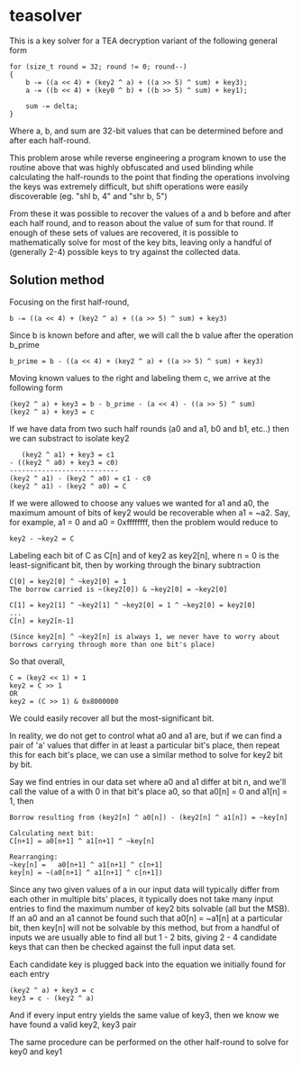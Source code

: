 # teasolver
This is a key solver for a TEA decryption variant of the following general form

```
for (size_t round = 32; round != 0; round--)
{
    b -= ((a << 4) + (key2 ^ a) + ((a >> 5) ^ sum) + key3);
    a -= ((b << 4) + (key0 ^ b) + ((b >> 5) ^ sum) + key1);

    sum -= delta;
}
```

Where a, b, and sum are 32-bit values that can be determined before and after each half-round.

This problem arose while reverse engineering a program known to use the routine above that was highly obfuscated and used blinding while calculating the half-rounds to the point that finding the operations involving the keys was extremely difficult, but shift operations were easily discoverable (eg. "shl b, 4" and "shr b, 5")

From these it was possible to recover the values of a and b before and after each half round, and to reason about the value of sum for that round.  If enough of these sets of values are recovered, it is possible to mathematically solve for most of the key bits, leaving only a handful of (generally 2-4) possible keys to try against the collected data.

## Solution method

Focusing on the first half-round,

```
b -= ((a << 4) + (key2 ^ a) + ((a >> 5) ^ sum) + key3)
```

Since b is known before and after, we will call the b value after the operation b_prime

```
b_prime = b - ((a << 4) + (key2 ^ a) + ((a >> 5) ^ sum) + key3)
```

Moving known values to the right and labeling them c, we arrive at the following form

```
(key2 ^ a) + key3 = b - b_prime - (a << 4) - ((a >> 5) ^ sum)
(key2 ^ a) + key3 = c
```

If we have data from two such half rounds (a0 and a1, b0 and b1, etc..) then we can substract to isolate key2

```
   (key2 ^ a1) + key3 = c1
- ((key2 ^ a0) + key3 = c0)
---------------------------
(key2 ^ a1) - (key2 ^ a0) = c1 - c0
(key2 ^ a1) - (key2 ^ a0) = C
```

If we were allowed to choose any values we wanted for a1 and a0, the maximum amount of bits of key2 would be recoverable when a1 = ~a2.
Say, for example, a1 = 0 and a0 = 0xffffffff, then the problem would reduce to

```
key2 - ~key2 = C
```

Labeling each bit of C as C[n] and of key2 as key2[n], where n = 0 is the least-significant bit, then by working through the binary subtraction

```
C[0] = key2[0] ^ ~key2[0] = 1
The borrow carried is ~(key2[0]) & ~key2[0] = ~key2[0]

C[1] = key2[1] ^ ~key2[1] ^ ~key2[0] = 1 ^ ~key2[0] = key2[0]
...
C[n] = key2[n-1]

(Since key2[n] ^ ~key2[n] is always 1, we never have to worry about borrows carrying through more than one bit's place)
```

So that overall,

```
C = (key2 << 1) + 1
key2 = C >> 1 
OR
key2 = (C >> 1) & 0x8000000
```
We could easily recover all but the most-significant bit.

In reality, we do not get to control what a0 and a1 are, but if we can find a pair of 'a' values that differ in at least a particular bit's place, then repeat this for each bit's place, we can use a similar method to solve for key2 bit by bit.

Say we find entries in our data set where a0 and a1 differ at bit n, and we'll call the value of a with 0 in that bit's place a0, so that a0[n] = 0 and a1[n] = 1, then

```
Borrow resulting from (key2[n] ^ a0[n]) - (key2[n] ^ a1[n]) = ~key[n]

Calculating next bit:
C[n+1] = a0[n+1] ^ a1[n+1] ^ ~key[n]

Rearranging:
~key[n] =   a0[n+1] ^ a1[n+1] ^ c[n+1]
key[n] = ~(a0[n+1] ^ a1[n+1] ^ c[n+1])
```

Since any two given values of a in our input data will typically differ from each other in multiple bits' places, it typically does not take many input entries to find the maximum number of key2 bits solvable (all but the MSB).  If an a0 and an a1 cannot be found such that a0[n] = ~a1[n] at a particular bit, then key[n] will not be solvable by this method, but from a handful of inputs we are usually able to find all but 1 - 2 bits, giving 2 - 4 candidate keys that can then be checked against the full input data set.

Each candidate key is plugged back into the equation we initially found for each entry

```
(key2 ^ a) + key3 = c
key3 = c - (key2 ^ a)
```

And if every input entry yields the same value of key3, then we know we have found a valid key2, key3 pair

The same procedure can be performed on the other half-round to solve for key0 and key1
